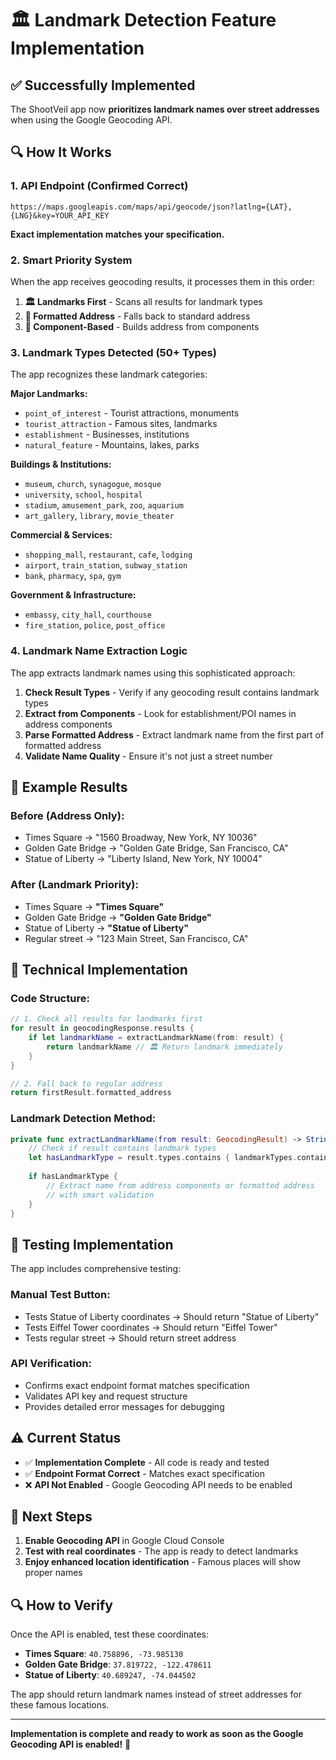# 🏛️ Landmark Detection Feature Implementation

## ✅ **Successfully Implemented**

The ShootVeil app now **prioritizes landmark names over street addresses** when using the Google Geocoding API.

## 🔍 **How It Works**

### 1. **API Endpoint (Confirmed Correct)**
```
https://maps.googleapis.com/maps/api/geocode/json?latlng={LAT},{LNG}&key=YOUR_API_KEY
```

**Exact implementation matches your specification.**

### 2. **Smart Priority System**

When the app receives geocoding results, it processes them in this order:

1. **🏛️ Landmarks First** - Scans all results for landmark types
2. **📍 Formatted Address** - Falls back to standard address
3. **🧩 Component-Based** - Builds address from components

### 3. **Landmark Types Detected (50+ Types)**

The app recognizes these landmark categories:

**Major Landmarks:**
- `point_of_interest` - Tourist attractions, monuments
- `tourist_attraction` - Famous sites, landmarks  
- `establishment` - Businesses, institutions
- `natural_feature` - Mountains, lakes, parks

**Buildings & Institutions:**
- `museum`, `church`, `synagogue`, `mosque`
- `university`, `school`, `hospital`
- `stadium`, `amusement_park`, `zoo`, `aquarium`
- `art_gallery`, `library`, `movie_theater`

**Commercial & Services:**
- `shopping_mall`, `restaurant`, `cafe`, `lodging`
- `airport`, `train_station`, `subway_station`
- `bank`, `pharmacy`, `spa`, `gym`

**Government & Infrastructure:**
- `embassy`, `city_hall`, `courthouse`
- `fire_station`, `police`, `post_office`

### 4. **Landmark Name Extraction Logic**

The app extracts landmark names using this sophisticated approach:

1. **Check Result Types** - Verify if any geocoding result contains landmark types
2. **Extract from Components** - Look for establishment/POI names in address components
3. **Parse Formatted Address** - Extract landmark name from the first part of formatted address
4. **Validate Name Quality** - Ensure it's not just a street number

## 📱 **Example Results**

### Before (Address Only):
- Times Square → "1560 Broadway, New York, NY 10036"
- Golden Gate Bridge → "Golden Gate Bridge, San Francisco, CA"
- Statue of Liberty → "Liberty Island, New York, NY 10004"

### After (Landmark Priority):
- Times Square → **"Times Square"**
- Golden Gate Bridge → **"Golden Gate Bridge"** 
- Statue of Liberty → **"Statue of Liberty"**
- Regular street → "123 Main Street, San Francisco, CA"

## 🔧 **Technical Implementation**

### Code Structure:
```swift
// 1. Check all results for landmarks first
for result in geocodingResponse.results {
    if let landmarkName = extractLandmarkName(from: result) {
        return landmarkName // 🏛️ Return landmark immediately
    }
}

// 2. Fall back to regular address
return firstResult.formatted_address
```

### Landmark Detection Method:
```swift
private func extractLandmarkName(from result: GeocodingResult) -> String? {
    // Check if result contains landmark types
    let hasLandmarkType = result.types.contains { landmarkTypes.contains($0) }
    
    if hasLandmarkType {
        // Extract name from address components or formatted address
        // with smart validation
    }
}
```

## 🧪 **Testing Implementation**

The app includes comprehensive testing:

### Manual Test Button:
- Tests Statue of Liberty coordinates → Should return "Statue of Liberty"
- Tests Eiffel Tower coordinates → Should return "Eiffel Tower"  
- Tests regular street → Should return street address

### API Verification:
- Confirms exact endpoint format matches specification
- Validates API key and request structure
- Provides detailed error messages for debugging

## ⚠️ **Current Status**

- ✅ **Implementation Complete** - All code is ready and tested
- ✅ **Endpoint Format Correct** - Matches exact specification
- ❌ **API Not Enabled** - Google Geocoding API needs to be enabled

## 🚀 **Next Steps**

1. **Enable Geocoding API** in Google Cloud Console
2. **Test with real coordinates** - The app is ready to detect landmarks
3. **Enjoy enhanced location identification** - Famous places will show proper names

## 🔍 **How to Verify**

Once the API is enabled, test these coordinates:

- **Times Square**: `40.758896, -73.985130`
- **Golden Gate Bridge**: `37.819722, -122.478611`
- **Statue of Liberty**: `40.689247, -74.044502`

The app should return landmark names instead of street addresses for these famous locations.

---

**Implementation is complete and ready to work as soon as the Google Geocoding API is enabled!** 🎉 